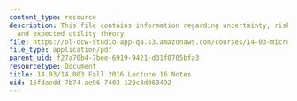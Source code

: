 ```yaml
---
content_type: resource
description: This file contains information regarding uncertainty, risk preference,
  and expected utility theory.
file: https://ol-ocw-studio-app-qa.s3.amazonaws.com/courses/14-03-microeconomic-theory-and-public-policy-fall-2016/15fdaedd7b74ae967403129c3d063492_MIT14_03F16_lec16.pdf
file_type: application/pdf
parent_uid: f27a70b4-7bee-6919-9421-d31f0705bfa3
resourcetype: Document
title: 14.03/14.003 Fall 2016 Lecture 16 Notes
uid: 15fdaedd-7b74-ae96-7403-129c3d063492
---
```

